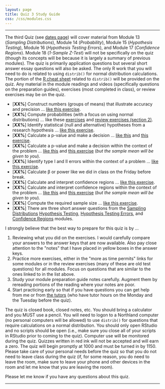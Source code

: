 ```yaml
---
layout: page
title: Quiz 3 Study Guide
css: /css/modules.css
---
```


----

The third Quiz (see [dates page](../Dates-Current)) will cover material from Module 13 (*Sampling Distributions*), Module 14 (*Probability*), Module 15 (*Hypothesis Testing*), Module 16 (*Hypothesis Testing Errors*), and Module 17 (*Confidence Regions*). Module 18 (*1-Sample Z-Test*) will not be specifically on the quiz (though its concepts will be because it is largely a summary of previous modules). The quiz is primarily application questions but several short answer essay questions will also be asked. The only R  work that you will need to do is related to using `distrib()` for normal distribution calculations. The portion of the [R cheat sheet](../MTH107-Rcheatsheet.pdf) related to `distrib()` will be provided on the quiz. Any material in the module readings and videos (specifically questions on the preparation guides), exercises (most completed in class), or review exercises may be on the quiz.

* [**XX%**] Construct numbers (groups of means) that illustrate accuracy and precision ... [like this exercise](../../modules/CE/SamplingDist_CE3.html#accuracy-and-precision).
* [**XX%**] Compute probabilities (with a focus on using normal distributions) ... like these [exercises](../../modules/CE/Probability_CE1.html) and [review exercises (section 2)](../../modules/RE/Probability_RevEx.html).
* [**XX%**] Identify statistical (null and alternative) hypotheses from a research hypothesis ... [like this exercise](../../modules/CE/HypTesting_CE.html#identifying-hypotheses).
* [**XX%**] Calculate a p-value and make a decision ... [like this](../../modules/CE/HypTesting_CE.html#p-value-calculations-and-decisions-i) and [this exercise](../../modules/CE/HypTesting_CE.html#p-value-calculations-and-decisions-ii).
* [**XX%**] Calculate a p-value and make a decision within the context of the problem ... [like this](../../modules/CE/HypTesting_CE.html#body-temperature) and [this exercise](../../modules/CE/HypTesting_CE.html#beetle-size) (*but the sample mean will be given to you*).
* [**XX%**] Identify type I and II errors within the context of a problem ... [like this exercise](../../modules/CE/HypTestingErrs_CE.html#identifying-type-i-and-ii-errors).
* [**XX%**] Calculate &beta; or power like we did in class on the Friday before break.
* [**XX%**] Calculate and interpret confidence regions ... [like this exercise](../../modules/CE/ConfRegions_CE1.html#confidence-region-calculations).
* [**XX%**] Calculate and interpret confidence regions within the context of the problem ... [like this](../../modules/CE/ConfRegions_CE1.html#body-temperature) and [this exercise](../../modules/CE/ConfRegions_CE1.html#beetle-size) (*but the sample mean will be given to you*).
* [**XX%**] Compute the required sample size ... [like this exercise](../../modules/CE/ConfRegions_CE1.html#internet-usage).
* [**XX%**] There are three short answer questions from the [Sampling Distributions](../../modules/SamplingDist) [Hypothesis Testing](../../modules/HypTesting), [Hypothesis Testing Errors](../../modules/HypTestingErrs), and [Confidence Regions](../../modules/ConfRegions) modules.

I strongly believe that the best way to prepare for this quiz is by ...

1. Reviewing what you did on the exercises. I would carefully compare your answers to the answer keys that are now available. Also pay close attention to the "notes" that I have placed in yellow boxes in the answer keys.
1. Practice more exercises, either in the "more as time permits" links for some modules or in the review exercises (many of these are old test questions) for all modules. Focus on questions that are similar to the ones linked to in the list above.
1. Study your module preparation guide notes carefully. Augment them by rereading portions of the reading where your notes are poor.
1. Start practicing early so that if you have questions you can get help from me or from [the tutors](../Syllabus-Current.html#tutors) (who have tutor hours on the Monday and the Tuesday before the quiz).

The quiz is closed book, closed notes, etc. You should bring a calculator and you MUST use a pencil. You will need to logon to a Northland computer (no personal computers will be allowed) to use `distrib()` for questions that require calculations on a normal distribution. You should only open RStudio and no scripts should be open (i.e., make sure you close all of your scripts in RStudio prior to coming to the quiz). Computer use will be monitored during the quiz. Quizzes written in red ink will not be accepted and will earn a zero. The quiz will begin promptly at 1000 and must be turned in by 1150. Please take care of your personal needs before the quiz so that you do not need to leave class during the quiz (if, for some reason, you do need to leave the room, make sure to leave your phone and other devices in the room and let me know that you are leaving the room).

Please let me know if you have any questions about this quiz.

----
